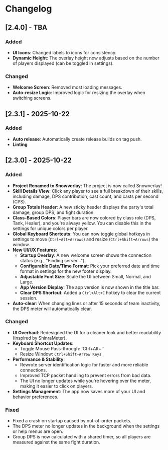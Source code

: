 # Changelog

## [2.4.0] - TBA

### Added
- **UI Icons**: Changed labels to icons for consistency.
- **Dynamic Height**: The overlay height now adjusts based on the number of players displayed (can be toggled in settings).

### Changed
- **Welcome Screen**: Removed most loading messages.
- **Auto-resize Logic**: Improved logic for resizing the overlay when switching screens.

## [2.3.1] - 2025-10-22

### Added

- **Auto release**: Automatically create release builds on tag push.
- **Linting**

## [2.3.0] - 2025-10-22

### Added

- **Project Renamed to Snowverlay**: The project is now called Snowverlay!
- **Skill Details View**: Click any player to see a full breakdown of their skills, including damage, DPS contribution, cast count, and casts per second (CPS).
- **Group Totals Header**: A new sticky header displays the party's total damage, group DPS, and fight duration.
- **Class-Based Colors**: Player bars are now colored by class role (DPS, Tank, Healer), and you're always yellow. You can disable this in the settings for unique colors per player.
- **Global Keyboard Shortcuts**: You can now toggle global hotkeys in settings to move (`Ctrl+Alt+Arrows`) and resize (`Ctrl+Shift+Arrows`) the window.
- **New UI/UX Features**:
    - **Startup Overlay**: A new welcome screen shows the connection status (e.g., "Finding server...").
    - **Configurable Date/Time Format**: Pick your preferred date and time format in settings for the new footer display.
    - **Adjustable Font Size**: Scale the UI between Small, Normal, and Large.
    - **App Version Display**: The app version is now shown in the title bar.
    - **Clear DPS Shortcut**: Added a `Ctrl+Alt+C` hotkey to clear the current session.
- **Auto-clear**: When changing lines or after 15 seconds of team inactivity, the DPS meter will automatically clear.

### Changed

- **UI Overhaul**: Redesigned the UI for a cleaner look and better readability (Inspired by ShinraMeter).
- **Keyboard Shortcut Updates**:
    - Toggle Mouse Pass-through: `Ctrl+Alt+\``
    - Resize Window: `Ctrl+Shift+Arrow Keys`
- **Performance & Stability**:
    - Rewrote server identification logic for faster and more reliable connections.
    - Improved TCP packet handling to prevent errors from bad data.
    - The UI no longer updates while you're hovering over the meter, making it easier to click on players.
- **Settings Management**: The app now saves more of your UI and behavior preferences.

### Fixed

- Fixed a crash on startup caused by out-of-order packets.
- The DPS meter no longer updates in the background when the settings or help menus are open.
- Group DPS is now calculated with a shared timer, so all players are measured against the same fight duration.
